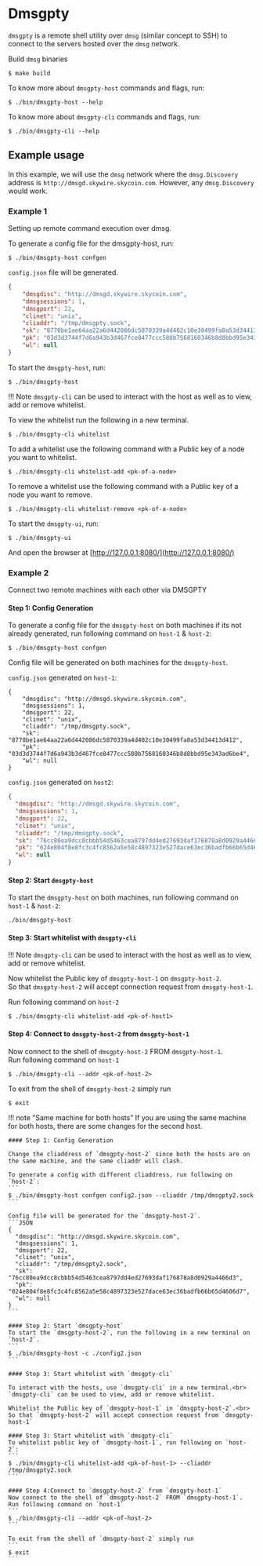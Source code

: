 # Dmsgpty
`dmsgpty` is a remote shell utility over `dmsg` (similar concept to SSH) to connect to the servers hosted over the `dmsg` network.

Build `dmsg` binaries 
```
$ make build
```

To know more about `dmsgpty-host` commands and flags, run:
```
$ ./bin/dmsgpty-host --help
```

To know more about `dmsgpty-cli` commands and flags, run:

```
$ ./bin/dmsgpty-cli --help
```
   

## Example usage
In this example, we will use the `dmsg` network where the `dmsg.Discovery` address is `http://dmsgd.skywire.skycoin.com`. However, any `dmsg.Discovery` would work.

### Example 1
Setting up remote command execution over dmsg.

To generate a config file for the dmsgpty-host, run:
```
$ ./bin/dmsgpty-host confgen
```

`config.json` file will be generated.
```JSON
{
    "dmsgdisc": "http://dmsgd.skywire.skycoin.com",
    "dmsgsessions": 1,
    "dmsgport": 22,
    "clinet": "unix",
    "cliaddr": "/tmp/dmsgpty.sock",
    "sk": "8770be1ae64aa22a6d442086dc5870339a4d402c10e30499fa8a53d34413d412",
    "pk": "03d3d3744f7d6a943b3d467fce8477ccc580b7568160346b8d8bbd95e343ad6be4",
    "wl": null
}
```
To start the `dmsgpty-host`, run:
```
$ ./bin/dmsgpty-host
```
!!! Note
    `dmsgpty-cli` can be used to interact with the host as well as to view, add or remove whitelist.

To view the whitelist run the following in a new terminal.
```
$ ./bin/dmsgpty-cli whitelist
```

To add a whitelist use the following command with a Public key of a node you want to whitelist.
```
$ ./bin/dmsgpty-cli whitelist-add <pk-of-a-node>
```

To remove a whitelist use the following command with a Public key of a node you want to remove.
```
$ ./bin/dmsgpty-cli whitelist-remove <pk-of-a-node>
```

To start the `dmsgpty-ui`, run:

```
$ ./bin/dmsgpty-ui
```

And open the browser at [http://127.0.0.1:8080/](http://127.0.0.1:8080/)

### Example 2
Connect two remote machines with each other via DMSGPTY

#### Step 1: Config Generation
To generate a config file for the `dmsgpty-host` on both machines if its not already generated, run following command on `host-1` & `host-2`:
```
$ ./bin/dmsgpty-host confgen
```

Config file will be generated on both machines for the `dmsgpty-host`.  

`config.json` generated on `host-1`:
```
{
    "dmsgdisc": "http://dmsgd.skywire.skycoin.com",
    "dmsgsessions": 1,
    "dmsgport": 22,
    "clinet": "unix",
    "cliaddr": "/tmp/dmsgpty.sock",
    "sk": "8770be1ae64aa22a6d442086dc5870339a4d402c10e30499fa8a53d34413d412",
    "pk": "03d3d3744f7d6a943b3d467fce8477ccc580b7568160346b8d8bbd95e343ad6be4",
    "wl": null
}
```

`config.json` generated on `host2`:
```JSON
{
  "dmsgdisc": "http://dmsgd.skywire.skycoin.com",
  "dmsgsessions": 1,
  "dmsgport": 22,
  "clinet": "unix",
  "cliaddr": "/tmp/dmsgpty.sock",
  "sk": "76cc80ea9dcc8cbbb54d5463cea8797dd4ed27693daf176878a8d0929a4466d3",
  "pk": "024e804f8e8fc3c4fc8562a5e58c4897323e527dace63ec36badfb66b65d4606d7",
  "wl": null
}
```

#### Step 2: Start `dmsgpty-host`

To start the `dmsgpty-host` on both machines, run following command on `host-1` & `host-2`:  
```
./bin/dmsgpty-host
```

#### Step 3: Start whitelist with `dmsgpty-cli`

!!! Note
    `dmsgpty-cli` can be used to interact with the host as well as to view, add or remove whitelist.  

Now whitelist the Public key of `dmsgpty-host-1` on `dmsgpty-host-2`.  
So that `dmsgpty-host-2` will accept connection request from `dmsgpty-host-1`.  

Run following command on `host-2`
```
$ ./bin/dmsgpty-cli whitelist-add <pk-of-host1>
```

#### Step 4: Connect to `dmsgpty-host-2` from `dmsgpty-host-1`
Now connect to the shell of `dmsgpty-host-2` FROM `dmsgpty-host-1`.  
Run following command on `host-1`
```
$ ./bin/dmsgpty-cli --addr <pk-of-host-2>
```

To exit from the shell of `dmsgpty-host-2` simply run
```
$ exit
```

!!! note "Same machine for both hosts"
    If you are using the same machine for both hosts, there are some changes for the second host.
    
    #### Step 1: Config Generation
    
    Change the cliaddress of `dmsgpty-host-2` since both the hosts are on the same machine, and the same cliaddr will clash.
    
    To generate a config with different cliaddress, run following on `host-2`:
    ``` 
    $ ./bin/dmsgpty-host confgen config2.json --cliaddr /tmp/dmsgpty2.sock
    ```
    
    Config file will be generated for the `dmsgpty-host-2`.
    ```JSON
    {
      "dmsgdisc": "http://dmsgd.skywire.skycoin.com",
      "dmsgsessions": 1,
      "dmsgport": 22,
      "clinet": "unix",
      "cliaddr": "/tmp/dmsgpty2.sock",
      "sk": "76cc80ea9dcc8cbbb54d5463cea8797dd4ed27693daf176878a8d0929a4466d3",
      "pk": "024e804f8e8fc3c4fc8562a5e58c4897323e527dace63ec36badfb66b65d4606d7",
      "wl": null
    }
    ```

    #### Step 2: Start `dmsgpty-host`
    To start the `dmsgpty-host-2`, run the following in a new terminal on `host-2`.
    ```
    $ ./bin/dmsgpty-host -c ./config2.json
    ```

    #### Step 3: Start whitelist with `dmsgpty-cli`
    
    To interact with the hosts, use `dmsgpty-cli` in a new terminal.<br>
    `dmsgpty-cli` can be used to view, add or remove whitelist.

    Whitelist the Public key of `dmsgpty-host-1` in `dmsgpty-host-2`.<br>
    So that `dmsgpty-host-2` will accept connection request from `dmsgpty-host-1`
    
    #### Step 3: Start whitelist with `dmsgpty-cli`
    To whitelist public key of `dmsgpty-host-1`, run following on `host-2`:
    ```
    $ ./bin/dmsgpty-cli whitelist-add <pk-of-host-1> --cliaddr /tmp/dmsgpty2.sock
    ```

    #### Step 4:Connect to `dmsgpty-host-2` from `dmsgpty-host-1`
    Now connect to the shell of `dmsgpty-host-2` FROM `dmsgpty-host-1`.  
    Run following command on `host-1`
    ```
    $ ./bin/dmsgpty-cli --addr <pk-of-host-2>
    ```

    To exit from the shell of `dmsgpty-host-2` simply run
    ```
    $ exit
    ```